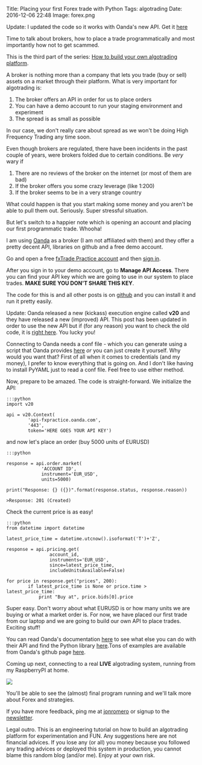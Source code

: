 Title: Placing your first Forex trade with Python
Tags: algotrading
Date: 2016-12-06 22:48
Image: forex.png

Update: I updated the code so it works with Oanda's new API. Get it [here](https://github.com/jonromero/forex_algotrading)

Time to talk about brokers, how to place a trade programmatically and most importantly how not to get scammed.

This is the third part of the series: [How to build your own algotrading platform](how-to-build-your-own-algorithmic-trading-platform.html).

A broker is nothing more than a company that lets you trade (buy or sell) assets on a market through their platform. What is very important for algotrading is: 

1. The broker offers an API in order for us to place orders
2. You can have a demo account to run your staging environment and experiment
3. The spread is as small as possible

In our case, we don't really care about spread as we won't be doing High Frequency Trading any time soon.

Even though brokers are regulated, there have been incidents in the past couple of years, were brokers folded due to certain conditions. Be *very* wary if 

1. There are no reviews of the broker on the internet (or most of them are bad)
2. If the broker offers you some crazy leverage (like 1:200)
3. If the broker seems to be in a very strange country


What could happen is that you start making some money and you aren't be able to pull them out. Seriously. Super stressful situation.

But let's switch to a happier note which is opening an account and placing our first programmatic trade. Whooha!

I am using [Oanda](http://www.oanda.com/) as a broker (I am not affiliated with them) and they offer a pretty decent API, libraries on github and a free demo account. 

Go and open a free [fxTrade Practice account](https://www.oanda.com/register/#/sign-up/demo) and then [sign in](https://www.oanda.com/demo-account/login).

After you sign in to your demo account, go to **Manage API Access**. There you can find your API key which we are going to use in our system to place trades. **MAKE SURE YOU DON'T SHARE THIS KEY**.

The code for this is and all other posts is on [github](https://github.com/jonromero/Forex-algotrading) and you can install it and run it pretty easily.

Update: Oanda released a new (kickass) execution engine called **v20** and they have released a new (improved) API. This post has been updated in order to use the new API but if (for any reason) you want to check the old code, it is [right here](https://github.com/jonromero/forex_algotrading/blob/86db3f7f567897ad74c1e611cf2d6f337f4a9c24/post3/runner.py). You lucky you!


Connecting to Oanda needs a conf file - which you can generate using a script that Oanda provides [here](https://github.com/oanda/v20-python-samples) *or* you can just create it yourself. Why would you want that? First of all when it comes to credentials (and my money), I prefer to know everything that is going on. And I don't like having to install PyYAML just to read a conf file. Feel free to use either method. 

Now, prepare to be amazed. The code is straight-forward. We initialize the API:

	:::python
    import v20

    api = v20.Context(
            'api-fxpractice.oanda.com',
            '443',
            token='HERE GOES YOUR API KEY')

and now let's place an order (buy 5000 units of EURUSD)

	:::python

    response = api.order.market(
                 'ACCOUNT ID',
                 instrument='EUR_USD',
                 units=5000)

    print("Response: {} ({})".format(response.status, response.reason))

    >Response: 201 (Created)


Check the current price is as easy!

	:::python
    from datetime import datetime

    latest_price_time = datetime.utcnow().isoformat('T')+'Z',

    response = api.pricing.get(
                    account_id,
                    instruments='EUR_USD',
                    since=latest_price_time,
                    includeUnitsAvailable=False)

    for price in response.get("prices", 200):
            if latest_price_time is None or price.time > latest_price_time:
                print "Buy at", price.bids[0].price


Super easy. Don't worry about what EURUSD is or how many units we are buying or what a market order is. For now, we have placed our first trade from our laptop and we are going to build our own API to place trades. Exciting stuff!

You can read Oanda's documentation [here](http://developer.oanda.com/) to see what else you can do with their API and find the Python library [here](https://github.com/oanda/v20-python).Tons of examples are available from Oanda's github page [here](https://github.com/oanda/v20-python-sample).

Coming up next, connecting to a real **LIVE** algotrading system, running from my RaspberryPI at home. 

<img src="https://dl.dropboxusercontent.com/u/757245/jonio/trades-nov.jpg" />

You'll be able to see the (almost) final program running and we'll talk more about Forex and strategies. 

If you have more feedback, ping me at [jonromero](http://www.twitter.com/jonromero) or signup to the [newsletter](http://eepurl.com/bGbOnb). 

Legal outro. This is an engineering tutorial on how to build an algotrading platform for experimentation and FUN. Any suggestions here are not financial advices. 
If you lose any (or all) you money because you followed any trading advices or deployed this system in production, you cannot blame this random blog (and/or me). Enjoy at your own risk. 


